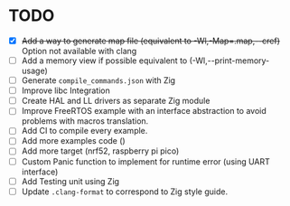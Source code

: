 # TODO

- [X] ~~Add a way to generate map file (equivalent to -Wl,-Map=<name>.map,--cref)~~ Option not available with clang
- [ ] Add a memory view if possible equivalent to (-Wl,--print-memory-usage)
- [ ] Generate `compile_commands.json` with Zig
- [ ] Improve libc Integration
- [ ] Create HAL and LL drivers as separate Zig module
- [ ] Improve FreeRTOS example with an interface abstraction to avoid problems with macros translation.
- [ ] Add CI to compile every example.
- [ ] Add more examples code ()
- [ ] Add more target (nrf52, raspberry pi pico)
- [ ] Custom Panic function to implement for runtime error (using UART interface)
- [ ] Add Testing unit using Zig
- [ ] Update `.clang-format` to correspond to Zig style guide.
